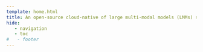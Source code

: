```yaml
---
template: home.html
title: An open-source cloud-native of large multi-modal models (LMMs) serving framework.
hide:
   - navigation
   - toc
#   - footer
---
```

